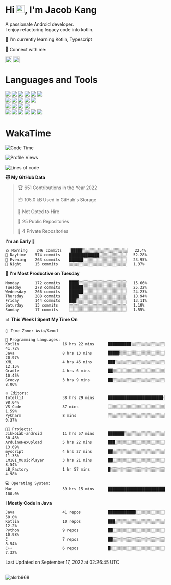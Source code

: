 # Hi <img src="https://media.giphy.com/media/hvRJCLFzcasrR4ia7z/giphy.gif" width="25px">, I'm Jacob Kang
A passionate Android developer.
</br>
I enjoy refactoring legacy code into kotlin.

🌱 I’m currently learning Kotlin, Typescript

🤝 Connect with me:

<a href="https://www.linkedin.com/in/minkyu-kang-b7477b1b2/"><img align="left" src="https://raw.githubusercontent.com/yushi1007/yushi1007/main/images/linkedin.svg" alt="Minkyu Kang | LinkedIn" width="21px"/></a>
<a href="https://www.instagram.com/_jacob_kang/"><img align="left" src="https://raw.githubusercontent.com/yushi1007/yushi1007/main/images/instagram.svg" alt="Jacob Kang | Instagram" width="21px"/></a>

</br>

# Languages and Tools

<div align="left">
<img src="https://img.shields.io/badge/java-007396?logo=java&logoColor=white"/>
<img src="https://img.shields.io/badge/kotlin-7F52FF?logo=kotlin&logoColor=white"/>
<img src="https://img.shields.io/badge/python-3776AB?logo=python&logoColor=white"/>
<img src="https://img.shields.io/badge/bash shell-4EAA25?logo=gnubash&logoColor=white"/>
<img src="https://img.shields.io/badge/c-A8B9CC?logo=c&logoColor=white"/>
<img src="https://img.shields.io/badge/c++-00599C?logo=c%2b%2b&logoColor=white"/>
</div>
<div align="left">
<img src="https://img.shields.io/badge/git-F05032?logo=git&logoColor=white"/>
<img src="https://img.shields.io/badge/github-181717?logo=github&logoColor=white"/>
<img src="https://img.shields.io/badge/mysql-4479A1?logo=mysql&logoColor=white"/>
<img src="https://img.shields.io/badge/sqlite-003B57?logo=sqlite&logoColor=white"/>
<img src="https://img.shields.io/badge/amazon AWS-232F3E?logo=amazonaws&logoColor=white"/>
</div>
<div align="left">
<img src="https://img.shields.io/badge/android-3DDC84?logo=android&logoColor=white"/>
<img src="https://img.shields.io/badge/linux-FCC624?logo=linux&logoColor=white"/>
<img src="https://img.shields.io/badge/flask-000000?logo=flask&logoColor=white"/>
<img src="https://img.shields.io/badge/arduino-00979D?logo=arduino&logoColor=white"/>
</div>
<div align="left">
<img src="https://img.shields.io/badge/slack-4A154B?logo=slack&logoColor=white"/>
<img src="https://img.shields.io/badge/notion-000000?logo=notion&logoColor=white"/>
<img src="https://img.shields.io/badge/jira-0052CC?logo=jira&logoColor=white"/>
<img src="https://img.shields.io/badge/postman-FF6C37?logo=postman&logoColor=white"/>
<img src="https://img.shields.io/badge/intellij-000000?logo=intellijidea&logoColor=white"/>
<img src="https://img.shields.io/badge/pycharm-000000?logo=pycharm&logoColor=white"/>
</div>

# WakaTime

<!--START_SECTION:waka-->
![Code Time](http://img.shields.io/badge/Code%20Time-1%2C218%20hrs%2027%20mins-blue)

![Profile Views](http://img.shields.io/badge/Profile%20Views-1-blue)

![Lines of code](https://img.shields.io/badge/From%20Hello%20World%20I%27ve%20Written--363%20Thousand%20lines%20of%20code-blue)

**🐱 My GitHub Data** 

> 🏆 651 Contributions in the Year 2022
 > 
> 📦 105.0 kB Used in GitHub's Storage 
 > 
> 🚫 Not Opted to Hire
 > 
> 📜 25 Public Repositories 
 > 
> 🔑 4 Private Repositories  
 > 
**I'm an Early 🐤** 

```text
🌞 Morning    246 commits    █████░░░░░░░░░░░░░░░░░░░░   22.4% 
🌆 Daytime    574 commits    █████████████░░░░░░░░░░░░   52.28% 
🌃 Evening    263 commits    ██████░░░░░░░░░░░░░░░░░░░   23.95% 
🌙 Night      15 commits     ░░░░░░░░░░░░░░░░░░░░░░░░░   1.37%

```
📅 **I'm Most Productive on Tuesday** 

```text
Monday       172 commits    ████░░░░░░░░░░░░░░░░░░░░░   15.66% 
Tuesday      278 commits    ██████░░░░░░░░░░░░░░░░░░░   25.32% 
Wednesday    266 commits    ██████░░░░░░░░░░░░░░░░░░░   24.23% 
Thursday     208 commits    ████░░░░░░░░░░░░░░░░░░░░░   18.94% 
Friday       144 commits    ███░░░░░░░░░░░░░░░░░░░░░░   13.11% 
Saturday     13 commits     ░░░░░░░░░░░░░░░░░░░░░░░░░   1.18% 
Sunday       17 commits     ░░░░░░░░░░░░░░░░░░░░░░░░░   1.55%

```


📊 **This Week I Spent My Time On** 

```text
⌚︎ Time Zone: Asia/Seoul

💬 Programming Languages: 
Kotlin                   16 hrs 22 mins      ██████████░░░░░░░░░░░░░░░   41.72% 
Java                     8 hrs 13 mins       █████░░░░░░░░░░░░░░░░░░░░   20.97% 
XML                      4 hrs 46 mins       ███░░░░░░░░░░░░░░░░░░░░░░   12.15% 
Gradle                   4 hrs 6 mins        ██░░░░░░░░░░░░░░░░░░░░░░░   10.45% 
Groovy                   3 hrs 9 mins        ██░░░░░░░░░░░░░░░░░░░░░░░   8.06%

🔥 Editors: 
IntelliJ                 38 hrs 29 mins      ████████████████████████░   98.04% 
VS Code                  37 mins             ░░░░░░░░░░░░░░░░░░░░░░░░░   1.59% 
PyCharm                  8 mins              ░░░░░░░░░░░░░░░░░░░░░░░░░   0.37%

🐱‍💻 Projects: 
JikkoLab-android         11 hrs 57 mins      ███████░░░░░░░░░░░░░░░░░░   30.46% 
ArduinoHexUpload         5 hrs 22 mins       ███░░░░░░░░░░░░░░░░░░░░░░   13.69% 
myscript                 4 hrs 27 mins       ██░░░░░░░░░░░░░░░░░░░░░░░   11.35% 
LM18I_MusicPlayer        3 hrs 21 mins       ██░░░░░░░░░░░░░░░░░░░░░░░   8.54% 
LB_Factory               1 hr 57 mins        █░░░░░░░░░░░░░░░░░░░░░░░░   4.98%

💻 Operating System: 
Mac                      39 hrs 15 mins      █████████████████████████   100.0%

```

**I Mostly Code in Java** 

```text
Java                     41 repos            ████████████░░░░░░░░░░░░░   50.0% 
Kotlin                   10 repos            ███░░░░░░░░░░░░░░░░░░░░░░   12.2% 
Python                   9 repos             ██░░░░░░░░░░░░░░░░░░░░░░░   10.98% 
C                        7 repos             ██░░░░░░░░░░░░░░░░░░░░░░░   8.54% 
C++                      6 repos             █░░░░░░░░░░░░░░░░░░░░░░░░   7.32%

```



 Last Updated on September 17, 2022 at 02:26:45 UTC
<!--END_SECTION:waka-->

</br>

<div align="left">
<img align="left" src="https://github-readme-stats.vercel.app/api/top-langs?username=alsrb968&show_icons=true&locale=en&layout=compact&theme=dark" alt="alsrb968" />
</div>
